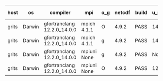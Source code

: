 

| host     | os       | compiler                              | mpi                      | o_g        | netcdf        | build       | u_pass          | u_fail          | s_pass            | s_fail            | e_pass             | e_fail             | nuopc_pass       | nuopc_fail       | artifacts link          |
|----------|----------|---------------------------------------|--------------------------|------------|---------------|-------------|-----------------|-----------------|-------------------|-------------------|--------------------|--------------------|------------------|------------------|-------------------------|
| grits | Darwin | gfortranclang 12.2.0_14.0.0 | mpich 4.1.1  | O | 4.9.2  | PASS | 14109 | 0 | 49 | 0 | 81 | 0 | 44 | 3 | <a href="https://github.com/esmf-org/esmf-test-artifacts/tree/7188f978dd3923e7560a10ffa0ec6b875b2c49e7/develop/gfortranclang/12.2.0_14.0.0/O/mpich/4.1.1" target="_blank">7188f97</a> | 
| grits | Darwin | gfortranclang 12.2.0_14.0.0 | mpich 4.1.1  | g | 4.9.2  | PASS | 14109 | 0 | 49 | 0 | 81 | 0 | 44 | 3 | <a href="https://github.com/esmf-org/esmf-test-artifacts/tree/7e3d1f78bad98819a6706777122dc4c9144ef121/develop/gfortranclang/12.2.0_14.0.0/g/mpich/4.1.1" target="_blank">7e3d1f7</a> | 
| grits | Darwin | gfortranclang 12.2.0_14.0.0 | mpiuni None  | g | 4.9.2  | PASS | None | None | None | None | None | None | None | None | <a href="https://github.com/esmf-org/esmf-test-artifacts/tree/aabacc44130d719e4774ddf24fc2f4897a35ded3/develop/gfortranclang/12.2.0_14.0.0/g/mpiuni/None" target="_blank">aabacc4</a> | 
| grits | Darwin | gfortranclang 12.2.0_14.0.0 | mpiuni None  | O | 4.9.2  | PASS | 12441 | 0 | 8 | 0 | 44 | 0 | None | None | <a href="https://github.com/esmf-org/esmf-test-artifacts/tree/f7f1adf9bc83b095846031adde13af774a913408/develop/gfortranclang/12.2.0_14.0.0/O/mpiuni/None" target="_blank">f7f1adf</a> | 
